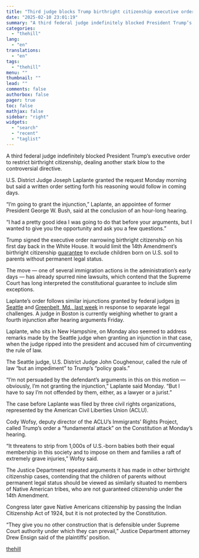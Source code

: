 ```yaml
---
title: "Third judge blocks Trump birthright citizenship executive order"
date: "2025-02-10 23:01:19"
summary: "A third federal judge indefinitely blocked President Trump’s executive order to restrict birthright citizenship, dealing another stark blow to the controversial directive. U.S. District Judge Joseph Laplante granted the request Monday morning but said a written order setting forth his reasoning would follow in coming days. “I’m going to grant..."
categories:
  - "thehill"
lang:
  - "en"
translations:
  - "en"
tags:
  - "thehill"
menu: ""
thumbnail: ""
lead: ""
comments: false
authorbox: false
pager: true
toc: false
mathjax: false
sidebar: "right"
widgets:
  - "search"
  - "recent"
  - "taglist"
---
```


A third federal judge indefinitely blocked President Trump’s executive order to restrict birthright citizenship, dealing another stark blow to the controversial directive.

U.S. District Judge Joseph Laplante granted the request Monday morning but said a written order setting forth his reasoning would follow in coming days.

“I’m going to grant the injunction,” Laplante, an appointee of former President George W. Bush, said at the conclusion of an hour-long hearing.

“I had a pretty good idea I was going to do that before your arguments, but I wanted to give you the opportunity and ask you a few questions.”

Trump signed the executive order narrowing birthright citizenship on his first day back in the White House. It would limit the 14th Amendment’s birthright citizenship [guarantee](https://thehill.com/homenews/house/5106060-trump-birthright-citizenship-republicans/) to exclude children born on U.S. soil to parents without permanent legal status.

The move — one of several immigration actions in the administration’s early days — has already spurred nine lawsuits, which contend that the Supreme Court has long interpreted the constitutional guarantee to include slim exceptions.

Laplante’s order follows similar injunctions granted by federal judges [in Seattle](https://thehill.com/regulation/court-battles/5130744-trump-judge-birthright-order-blocked/) and [Greenbelt, Md., last week](https://thehill.com/regulation/court-battles/5128057-donald-trump-birthright-citizenship-judge-block/) in response to separate legal challenges. A judge in Boston is currently weighing whether to grant a fourth injunction after hearing arguments Friday.

Laplante, who sits in New Hampshire, on Monday also seemed to address remarks made by the Seattle judge when granting an injunction in that case, when the judge ripped into the president and accused him of circumventing the rule of law.

The Seattle judge, U.S. District Judge John Coughenour, called the rule of law “but an impediment” to Trump’s “policy goals.”

“I’m not persuaded by the defendant’s arguments in this on this motion — obviously, I’m not granting the injunction,” Laplante said Monday. “But I have to say I’m not offended by them, either, as a lawyer or a jurist.”

The case before Laplante was filed by three civil rights organizations, represented by the American Civil Liberties Union (ACLU).

Cody Wofsy, deputy director of the ACLU’s Immigrants’ Rights Project, called Trump’s order a “fundamental attack” on the Constitution at Monday’s hearing.

“It threatens to strip from 1,000s of U.S.-born babies both their equal membership in this society and to impose on them and families a raft of extremely grave injuries,” Wofsy said.

The Justice Department repeated arguments it has made in other birthright citizenship cases, contending that the children of parents without permanent legal status should be viewed as similarly situated to members of Native American tribes, who are not guaranteed citizenship under the 14th Amendment.

Congress later gave Native Americans citizenship by passing the Indian Citizenship Act of 1924, but it is not protected by the Constitution.

“They give you no other construction that is defensible under Supreme Court authority under which they can prevail,” Justice Department attorney Drew Ensign said of the plaintiffs’ position.

[thehill](https://thehill.com/regulation/court-battles/5135920-judge-blocks-trump-birthright-order/)
